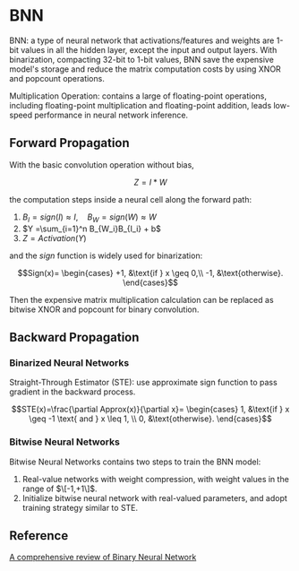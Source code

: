 # BNN

BNN: a type of neural network that activations/features and weights are 1-bit values in all the hidden layer, except the input and output layers. With binarization, compacting 32-bit to 1-bit values, BNN save the expensive model's storage and reduce the matrix computation costs by using XNOR and popcount operations.

Multiplication Operation: contains a large of floating-point operations, including floating-point multiplication and floating-point addition, leads low-speed performance in neural network inference.

## Forward Propagation
With the basic convolution operation without bias,
```math
Z = I * W
```
the computation steps inside a neural cell along the forward path:
1. $B_I=sign(I)\approx I, \quad B_W=sign(W)\approx W$
2. $Y =\sum_{i=1}^n B_{W_i}B_{I_i} + b$
3. $Z = Activation(Y)$

and the $sign$ function is widely used for binarization:
```math
Sign(x)=
\begin{cases}
+1, &\text{if } x \geq 0,\\
-1, &\text{otherwise}.
\end{cases}
```
Then the expensive matrix multiplication calculation can be replaced as bitwise XNOR and popcount for binary convolution.

## Backward Propagation
### Binarized Neural Networks
Straight-Through Estimator (STE): use approximate sign function to pass gradient in the backward process. 
```math
STE(x)=\frac{\partial Approx(x)}{\partial x}=
\begin{cases}
1, &\text{if } x \geq -1 \text{ and } x \leq 1, \\
0, &\text{otherwise}.
\end{cases}
```
### Bitwise Neural Networks
Bitwise Neural Networks contains two steps to train the BNN model:
1. Real-value networks with weight compression, with weight values in the range of $\[-1,+1\]$.
2. Initialize bitwise neural network with real-valued parameters, and adopt training strategy similar to STE.

## Reference
[A comprehensive review of Binary Neural Network](https://arxiv.org/pdf/2110.06804)

